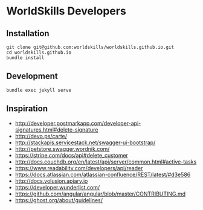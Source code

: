 # WorldSkills Developers

## Installation

```
git clone git@github.com:worldskills/worldskills.github.io.git
cd worldskills.github.io
bundle install
```

## Development

```
bundle exec jekyll serve
```

## Inspiration

- http://developer.postmarkapp.com/developer-api-signatures.html#delete-signature
- http://devo.ps/carte/
- http://stackapis.servicestack.net/swagger-ui-bootstrap/
- http://petstore.swagger.wordnik.com/
- https://stripe.com/docs/api#delete_customer
- http://docs.couchdb.org/en/latest/api/server/common.html#active-tasks
- https://www.readability.com/developers/api/reader
- https://docs.atlassian.com/atlassian-confluence/REST/latest/#d3e586
- http://docs.volusion.apiary.io
- https://developer.wunderlist.com/
- https://github.com/angular/angular/blob/master/CONTRIBUTING.md
- https://ghost.org/about/guidelines/
